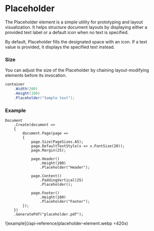 # Placeholder

The Placeholder element is a simple utility for prototyping and layout visualization. 
It helps structure document layouts by displaying either a provided text label or a default icon when no text is specified.

By default, Placeholder fills the designated space with an icon. If a text value is provided, it displays the specified text instead.


### Size

You can adjust the size of the Placeholder by chaining layout-modifying elements before its invocation.

```c#
container
    .Width(200)
    .Height(100)
    .Placeholder("Sample text");
```


### Example

```c#{12,16,20}
Document
    .Create(document =>
    {
        document.Page(page =>
        {
            page.Size(PageSizes.A5);
            page.DefaultTextStyle(x => x.FontSize(20));
            page.Margin(25);

            page.Header()
                .Height(100)
                .Placeholder("Header");
            
            page.Content()
                .PaddingVertical(25)
                .Placeholder();
            
            page.Footer()
                .Height(100)
                .Placeholder("Footer");
        });
    })
    .GeneratePdf("placeholder.pdf");
```

![example](/api-reference/placeholder-element.webp =420x)